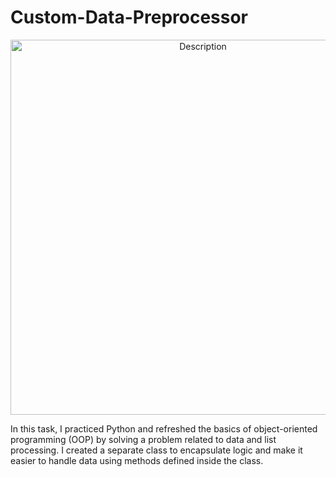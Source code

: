 # Custom-Data-Preprocessor

<p align="center">
  <img src="https://github.com/user-attachments/assets/f36b2a4f-dc67-4c3b-a08d-09dec680a075" alt="Description" width="600" />
</p>  

In this task, I practiced Python and refreshed the basics of object-oriented programming (OOP) by solving a problem related to data and list processing.
I created a separate class to encapsulate logic and make it easier to handle data using methods defined inside the class.
